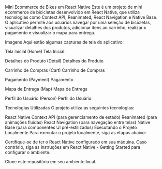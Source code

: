 Mini Ecommerce de Bikes em React Native
Este é um projeto de mini ecommerce de bicicletas desenvolvido em React Native, que utiliza tecnologias como Context API, Reanimated, React Navigation e Native Base. O aplicativo permite aos usuários navegar por uma seleção de bicicletas, visualizar detalhes dos produtos, adicionar itens ao carrinho, realizar o pagamento e visualizar o mapa para entrega.

Imagens
Aqui estão algumas capturas de tela do aplicativo:

Tela Inicial (Home)
Tela Inicial

Detalhes do Produto (Detail)
Detalhes do Produto

Carrinho de Compras (Cart)
Carrinho de Compras

Pagamento (Payment)
Pagamento

Mapa de Entrega (Map)
Mapa de Entrega

Perfil do Usuário (Person)
Perfil do Usuário

Tecnologias Utilizadas
O projeto utiliza as seguintes tecnologias:

React Native
Context API (para gerenciamento de estado)
Reanimated (para animações fluidas)
React Navigation (para navegação entre telas)
Native Base (para componentes UI pré-estilizados)
Executando o Projeto Localmente
Para executar o projeto localmente, siga as etapas abaixo:

Certifique-se de ter o React Native configurado em sua máquina. Caso contrário, siga as instruções em React Native - Getting Started para configurar o ambiente.

Clone este repositório em seu ambiente local.
